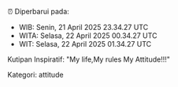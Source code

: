 ⏰ Diperbarui pada:
- WIB: Senin, 21 April 2025 23.34.27 UTC
- WITA: Selasa, 22 April 2025 00.34.27 UTC
- WIT: Selasa, 22 April 2025 01.34.27 UTC

Kutipan Inspiratif:
"My life,My rules My Attitude!!!"


Kategori: attitude

